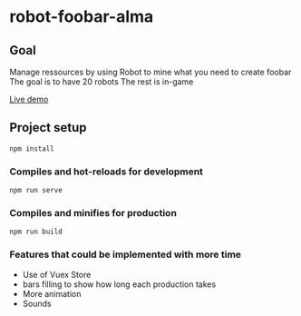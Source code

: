 # robot-foobar-alma

## Goal
Manage ressources by using Robot to mine what you need to create foobar
The goal is to have 20 robots
The rest is in-game

[Live demo](https://foobar-production-factory.herokuapp.com/)

## Project setup
```
npm install
```

### Compiles and hot-reloads for development
```
npm run serve
```

### Compiles and minifies for production
```
npm run build
```
### Features that could be implemented with more time
 - Use of Vuex Store
 - bars filling to show how long each production takes
 - More animation
 - Sounds
